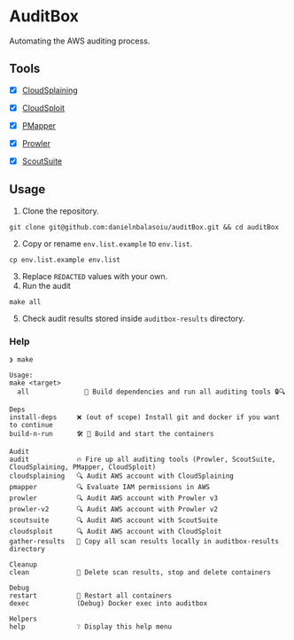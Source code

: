 # AuditBox

Automating the AWS auditing process.

## Tools

- [x] [CloudSplaining](https://github.com/salesforce/cloudsplaining)
- [x] [CloudSploit](https://github.com/aquasecurity/cloudsploit)
- [x] [PMapper](https://github.com/nccgroup/PMapper)
- [x] [Prowler](https://github.com/prowler-cloud/prowler)
- [x] [ScoutSuite](https://github.com/nccgroup/ScoutSuite)


## Usage

1. Clone the repository.

```shell
git clone git@github.com:danielnbalasoiu/auditBox.git && cd auditBox
```

2. Copy or rename `env.list.example` to `env.list`.

```shell
cp env.list.example env.list
```

3. Replace `REDACTED` values with your own.
4. Run the audit

```shell
make all
```

5. Check audit results stored inside `auditbox-results` directory.

### Help

```shell
❯ make

Usage:
make <target>
  all              🚀 Build dependencies and run all auditing tools 🔒🔍

Deps
install-deps     ❌ (out of scope) Install git and docker if you want to continue
build-n-run      🛠️ 🐳 Build and start the containers

Audit
audit            🔥 Fire up all auditing tools (Prowler, ScoutSuite, CloudSplaining, PMapper, CloudSploit)
cloudsplaining   🔍 Audit AWS account with CloudSplaining
pmapper          🔍 Evaluate IAM permissions in AWS
prowler          🔍 Audit AWS account with Prowler v3
prowler-v2       🔍 Audit AWS account with Prowler v2
scoutsuite       🔍 Audit AWS account with ScoutSuite
cloudsploit      🔍 Audit AWS account with CloudSploit
gather-results   💾 Copy all scan results locally in auditbox-results directory

Cleanup
clean            🧹 Delete scan results, stop and delete containers

Debug
restart          🔄 Restart all containers
dexec            (Debug) Docker exec into auditbox

Helpers
help             ❔ Display this help menu
```



